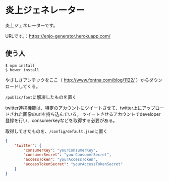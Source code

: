 # 炎上ジェネレーター
炎上ジェネレーターです。

URLです。：https://enjo-generator.herokuapp.com/

## 使う人
```shell
$ npm install
$ bower install
```

やさしさアンチックをここ（ http://www.fontna.com/blog/1122/ ）からダウンロードしてくる。

`/public/font`に解凍したものを置く

twitter連携機能は、特定のアカウントにツイートさせて、twitter上にアップロードされた画像のurlを持ち込んでいる。
ツイートさせるアカウントでdeveloper登録を行い、consumerkeyなどを取得する必要がある。

取得してきたものを、`/config/default.json`に置く

```json
{
    "twitter": {
        "consumerKey": "yourConsumerKey",
        "consumerSecret": "yourConsumerSecret",
        "accessToken": "yourAccessToken",
        "accessTokenSecret": "yourAccessTokenSecret"
    }
}
```


